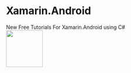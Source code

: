 # Xamarin.Android
New Free Tutorials For Xamarin.Android using C#
<br>
<img src="https://icon-library.com/images/xamarin-icon/xamarin-icon-18.jpg" width="100" height="100"/>
